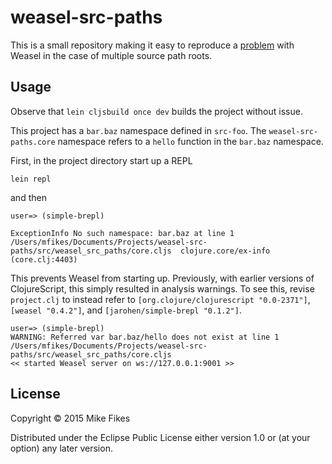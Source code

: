 # weasel-src-paths

This is a small repository making it easy to reproduce a [problem](https://github.com/tomjakubowski/weasel/issues/28) with Weasel in the case of multiple source path roots.

## Usage

Observe that `lein cljsbuild once dev` builds the project without issue.

This project has a `bar.baz` namespace defined in `src-foo`. The `weasel-src-paths.core` namespace refers to a `hello` function in the `bar.baz` namespace.

First, in the project directory start up a REPL
```
lein repl
```
and then
```
user=> (simple-brepl)

ExceptionInfo No such namespace: bar.baz at line 1 /Users/mfikes/Documents/Projects/weasel-src-paths/src/weasel_src_paths/core.cljs  clojure.core/ex-info (core.clj:4403)
```

This prevents Weasel from starting up. Previously, with earlier versions of ClojureScript, this simply resulted in analysis warnings. To see this, revise `project.clj` to instead refer to `[org.clojure/clojurescript "0.0-2371"]`, `[weasel "0.4.2"]`, and `[jarohen/simple-brepl "0.1.2"]`.

```
user=> (simple-brepl)
WARNING: Referred var bar.baz/hello does not exist at line 1 /Users/mfikes/Documents/Projects/weasel-src-paths/src/weasel_src_paths/core.cljs
<< started Weasel server on ws://127.0.0.1:9001 >>
```

## License

Copyright © 2015 Mike Fikes

Distributed under the Eclipse Public License either version 1.0 or (at
your option) any later version.
